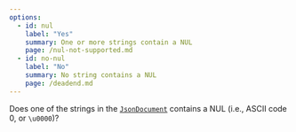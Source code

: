 ```yaml
---
options:
  - id: nul
    label: "Yes"
    summary: One or more strings contain a NUL
    page: /nul-not-supported.md
  - id: no-nul
    label: "No"
    summary: No string contains a NUL
    page: /deadend.md
---
```


Does one of the strings in the [`JsonDocument`](/v6/api/jsondocument/) contains a NUL (i.e.,  ASCII code 0, or `\u0000`)?